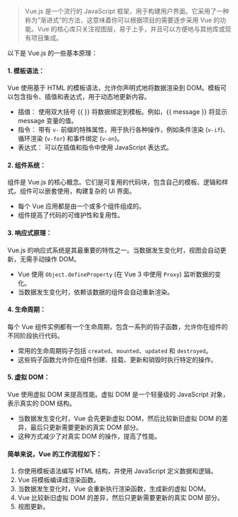 > Vue.js 是一个流行的 JavaScript 框架，用于构建用户界面。它采用了一种称为“渐进式”的方法，这意味着你可以根据项目的需要逐步采用 Vue 的功能。Vue 的核心库只关注视图层，易于上手，并且可以方便地与其他库或现有项目集成。

以下是 Vue.js 的一些基本原理：

#### 1. 模板语法：

Vue 使用基于 HTML 的模板语法，允许你声明式地将数据渲染到 DOM。模板可以包含指令、插值和表达式，用于动态地更新内容。

- 插值： 使用双大括号 {{ }} 将数据绑定到模板。例如，{{ message }} 将显示 message 变量的值。
- 指令： 带有 `v-` 前缀的特殊属性，用于执行各种操作，例如条件渲染 (`v-if`)、循环渲染 (`v-for`) 和事件绑定 (`v-on`)。
- 表达式： 可以在插值和指令中使用 JavaScript 表达式。

#### 2. 组件系统：

组件是 Vue.js 的核心概念。它们是可复用的代码块，包含自己的模板、逻辑和样式。组件可以嵌套使用，构建复杂的 UI 界面。

- 每个 Vue 应用都是由一个或多个组件组成的。
- 组件提高了代码的可维护性和复用性。

#### 3. 响应式原理：

Vue.js 的响应式系统是其最重要的特性之一。当数据发生变化时，视图会自动更新，无需手动操作 DOM。

- Vue 使用 `Object.defineProperty` (在 Vue 3 中使用 `Proxy`) 监听数据的变化。
- 当数据发生变化时，依赖该数据的组件会自动重新渲染。

#### 4. 生命周期：

每个 Vue 组件实例都有一个生命周期，包含一系列的钩子函数，允许你在组件的不同阶段执行代码。

- 常用的生命周期钩子包括 `created`、`mounted`、`updated` 和 `destroyed`。
- 这些钩子函数允许你在组件创建、挂载、更新和销毁时执行特定的操作。

#### 5. 虚拟 DOM：

Vue 使用虚拟 DOM 来提高性能。虚拟 DOM 是一个轻量级的 JavaScript 对象，表示真实的 DOM 结构。

- 当数据发生变化时，Vue 会先更新虚拟 DOM，然后比较新旧虚拟 DOM 的差异，最后只更新需要更新的真实 DOM 部分。
- 这种方式减少了对真实 DOM 的操作，提高了性能。

#### 简单来说，Vue 的工作流程如下：

1. 你使用模板语法编写 HTML 结构，并使用 JavaScript 定义数据和逻辑。
2. Vue 将模板编译成渲染函数。
3. 当数据发生变化时，Vue 会重新执行渲染函数，生成新的虚拟 DOM。
4. Vue 比较新旧虚拟 DOM 的差异，然后只更新需要更新的真实 DOM 部分。
5. 视图更新。
